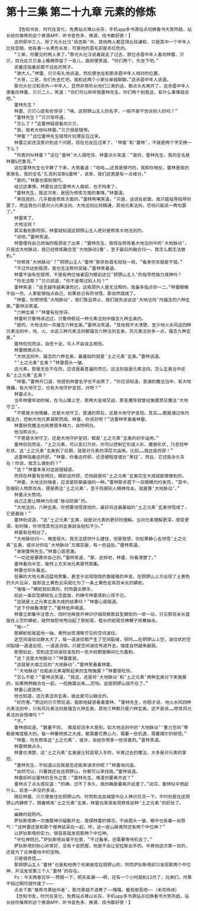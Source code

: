 # 第十三集 第二十九章 元素的修炼
        【告知书友，时代在变化，免费站点难以长存，手机app多书源站点切换看书大势所趋，站长给你推荐的这个换源APP，听书音色多、换源、找书都好使！】
       这府邸中三人，除了光头壮汉‘伯吉斯’外，其他两人都显得比较谦和，只是其中一个中年人比较显眼，他有着一头黑色长发，可是他的眉毛却是赤红色的。
       “三弟，你要见的两人来了。”那光头壮汉说着就走了过去，那位赤眉中年人看向林雷、贝贝，目光在贝贝身上略微停留了一会儿，旋即便笑道，“你们两个，先坐下吧。”
       说着还指着前面不远处的凳子。
       “谢大人。”林雷、贝贝有礼地说道，而后便坐在和那赤眉中年人相对的位置。
       “大哥，二哥，你们先去忙吧。我和这两个小家伙单独聊聊。”这赤眉中年人说道。
       那光头壮汉和另外一中年人，显然非常听从他们三弟的话，都点头先离开了。这赤眉中年人便看向林雷、贝贝二人，笑道：“你们可以称呼我雷林先生。你们两个到我这，有什么事情就说吧。”
       雷林先生？
       林雷、贝贝心底有些惊讶：“咦，这铜锣山主人的名字，一般不是不告诉别人的吗？”
       “雷林先生？”贝贝惊呼道。
       “怎么了？”这雷林疑惑看向贝贝。
       “我，我老大他叫林雷。”贝贝很是错愕。
       “林雷？”这位雷林先生错愕片刻便反应过来。
       林雷之前还没意识到这个问题，现在也反应过来了。‘林雷’和‘雷林’，不就是两个字交换一下么？
       “你真的叫林雷？”这位‘雷林’大人很吃惊，林雷点头笑道：“是的，雷林先生。我的全名是林雷&巴鲁克。”
       这位雷林先生也平静了下来，大笑着道：“哈哈……还真是够巧的，我和你相反，雷林是我的家族名，我的全名‘扎克利亚斯&雷林’，说来，我们还真是有一点缘分。”
       “是的。”林雷也感到很巧。
       经过这事情，林雷在这位雷林大人面前，也不拘束了。
       “雷林先生，我这次来，是因为修炼方面的事情。”林雷道。
       “来找我的，几乎都是修炼方面的。”雷林咧嘴笑道，“只是，话说在前面，我只能指导指导你罢了。而且我也只是对火元素法则、大地法则比较精通，其他元素法则，恐怕只能说一两句罢了。”
       林雷笑了。
       大地法则？
       其实看到那府邸，林雷就知道这铜锣山主人绝对是修炼大地法则的。
       “说吧。”雷林笑道。
       林雷便将自己烦恼的瓶颈说了出来：“雷林先生，我现在修炼着大地法则中的‘大地脉动’，只是这大地脉动，我已经修炼融合至‘大地脉动2重’，至于最后的融合归一，我怎么都无法做到。”
       “你修炼‘大地脉动’？”铜锣山主人‘雷林’那赤色眉毛轻轻一挑，“看来你天赋是不错。”
       “不过你达到瓶颈，我也无法帮你突破。”雷林笑着道。
       林雷不由有些错愕，不是有两位强者因为眼前这位‘铜锣山主人’的指导而独力成神吗？
       “你无法帮？”贝贝却道，“你不是帮过别人吗？”
       雷林笑道：“谣言越传越离谱而已，这瓶颈外人是无法帮的，我最多指点你一二。”林雷眼睛不由一亮，人家能够指点自己，如果自己有所领悟，那自然就成了。
       “林雷，你想领悟‘大地脉动’，我们暂且停止，我们就先谈谈这‘大地法则’内蕴含的六种玄奥。”雷林淡笑道。
       “六种玄奥？”林雷有些惊讶。
       林雷听贝鲁特讲述过，贝鲁特假设一种元素法则中蕴含九种玄奥的。
       “是的，大地法则一共蕴含六种玄奥。”雷林淡笑道，“其他我不太清楚，至少地火水风这四种元素法则中，地、火、水这三种元素法则都蕴含六种法则玄奥，风元素法则多一点，蕴含九种玄奥。”
       雷林侃侃而谈，自信十足，令人不由自主相信。
       林雷微微点头。
       “大地法则中，蕴含的六种玄奥，最基础的就是‘土之元素’玄奥。”雷林说道。
       “‘土之元素’玄奥？”林雷眉头一皱。
       这元素，那是无处不在的，应该是最普遍的而已。这法则就是元素法则。怎么玄奥当中还有‘土之元素’玄奥？
       “林雷。”雷林开口道，他提到林雷名字也不由笑了，“你应该知道，普通的魔法当中，有大地傀儡，有大地守卫，也有大地守护圣铠，对吧？”
       林雷点头。
       当年林雷年幼时候，在乌山镇上空，那两大圣域交战，那圣魔导就曾经施展禁忌魔法‘大地守卫’。
       “不管是大地傀儡，还是大地守卫，普通的陨石，还是大地守护圣铠。其实……都是通过体内魔法力，控制大地元素凝聚而成。林雷，你说对吧？”这雷林笑看着林雷。
       林雷研究魔法也耗费很多精力，自然明白。
       他当即点头。
       “不管是大地守卫，还是大地守护圣铠，都是‘土之元素’玄奥的初步运用。”
       雷林侃侃而谈，“土之元素，可以变幻万状。你可以控制它形成人形、魔兽形状，乃至铠甲形状。这‘土之元素’玄奥到了后期，就是对元素的深层次运用。比如……我这座府邸！”
       这雷林指着这府邸，“林雷，你看这府邸，论坚硬程度堪比‘黑钰’。而且，它还能永久存在！你说，我怎么做到的？”
       “这？”林雷本来对这就很疑惑。
       而现在林雷有些明白，眼前这府邸，恐怕就是将‘土之元素’玄奥完全大成就能够做到的。
       “林雷，大地法则强者，应该是防御最强的一种。”雷林那赤眉下一双眼睛灼灼发亮，“其中，防御别人物质攻击，便是靠这‘土之元素’，至于防御别人精神攻击，就是靠‘大地脉动’。”
       林雷点头赞同。
       自己正是让精神力形成‘脉动防御’的。
       “大地法则，六种玄奥。你想要领悟其他的，最好将这最基础的‘土之元素’玄奥领悟成了，它是基础！”
       雷林劝说道，“这‘土之元素’玄奥，就是对元素的更好的理解。当对元素理解更深，感受更深。到时候，你领悟其他法则玄奥就会轻松不少。”
       林雷有些明白了。
       “大地脉动归一，难度很大。我无法提供什么捷径，但是我想，你如果静心去领悟‘土之元素’玄奥，或许对你在‘大地脉动’方面突破，有一些益处。”雷林笑道。
       “谢谢雷林先生。”林雷心底感激。
       “一切还是要靠你自己的。”雷林笑道，“那，这样吧，林雷，你看清楚了。”
       雷林看向半空，陡然上方天地元素骤然聚集。
       林雷也仰头看去。
       狂暴的大地元素迅猛地聚集，甚至于出现隐隐的轰隆隆的声音，在铜锣山上方出现了土黄色的大片云朵，旋即这土黄色云朵就化为了一条土黄色足有百米长的蟒蛇。
       “嗤嗤~~”蟒蛇宛如真的，时而露出獠牙。
       如此一条巨型蟒蛇在上空盘旋，的确令林雷感到心惊不已。
       “这就是土之元素玄奥大成的结果吗？”林雷心底暗道。
       “这下仔细看清楚了。”雷林低声喝道。
       林雷立即集中注意力，同时也释放开神识仔细观察那巨型蟒蛇的一举一动，只见那百米长盘旋在上空的蟒蛇，陡然恼怒地甩动起了那蛇尾，粗长的蛇尾仿佛鞭子挥舞抽击。
       “嗡~~”
       那蟒蛇蛇尾猛地一抽，竟然出现清晰可见的空间波纹。
       这空间波纹动静太大了，每一道波纹都产生了空间裂缝，顿时……在铜锣山上空，波纹状的空间裂缝一道道出现，一道道消弭。只是空间波纹传递开去，强度自然越来越弱。
       即使如此，受到这空间波纹波及的一些大树都是瞬间化为齑粉。
       “这？这是大地脉动？”林雷震骇。
       “这就是大成之后的‘大地脉动’。”雷林笑看着林雷。
       “‘大地脉动’也能由元素凝聚起来的生物施展？”林雷很吃惊。
       “怎么不能？”雷林淡笑道，“我这，还是将‘大地脉动’和‘土之元素’两种玄奥分下来施展的，如果两种融合在一起，一招施展出来……恐怕，这座铜锣山就不在了。”
       林雷心底骇然。
       他也知道，这元素法则玄奥，彼此是可以融合的。
       “好厉害。”旁边的贝贝赞叹道，旋即他疑惑看着雷林，“雷林先生，你刚才说，地火水风四种元素法则中，只有风元素法则是蕴含九种玄奥，其他三种都只是六种玄奥。这不是说……修炼风元素法则会很难吗？”
       “不。”
       雷林感叹道，“数量不同， 难度却没多大差别。如大地法则中的‘大地脉动’‘重力空间’等都是难度极大的。每一种要修炼之大成，都需要花费心力，需要一些机遇，需要偶尔的顿悟。”
       “林雷，你先修炼这‘土之元素’，或许，会给你带来一些惊喜的。”雷林笑道。
       林雷微微点头。
       林雷也清楚，这‘土之元素’玄奥是比较容易入手的，毕竟过去的魔法，大多是对元素的掌控。
       “雷林先生，不知道以后我是否还能来请求你呢？”林雷询问道。
       “自然可以，只要我还在这铜锣山，你都可以来找我。”雷林说道。
       林雷却听出雷林的言外之意：“雷林先生，难道你要离开这？”
       雷林点了点头感叹道：“的确，过不了多久，我的确是要离开这里了。”说完，雷林似乎想起什么，叹息一声没的多说。
       随后林雷、贝贝便居住在铜锣山内，时而和龙血城堡中众人神识交流一下。平时则是在这铜锣山内静修了。随着修炼‘土之元素’玄奥，林雷也渐渐发现修炼这种‘土之元素’的好处了。
       ……
       幽静的庭院内。
       萨狄斯塔再一次施展神识幅散开去，查探林雷的情况，不由眉头一皱，眼中也有着一丝怒气：“这林雷还是和那个噬神鼠呆在一起，哼，这一座山脉竟然还有两个中位神？”
       以萨狄斯塔的实力，很容易就发现那两个中位神。
       “中位神而已。”萨狄斯塔丝毫不在意，“不过看来，还需要等待机会了。”
       萨狄斯塔的耐心非常好，没有十足把握，他是不会让安拉斯出手的。毕竟他这次第一目的，还是为了众神墓地中的宝物。
       只是很奇怪……
       那铜锣山主人‘雷林’也是和他两个兄弟居住在铜锣山的，然而萨狄斯塔却只发现那两个中位神，并没发现第三个人‘雷林’的存在。
       Ps：今天两章完毕~~预报一下，明天高潮~~~啊，还有一个小时就到12月了，兄弟们，月票不投过期可就作废了~~~
       点击下面‘推荐月票给作者’，那月票就不浪费了~~嘎嘎，番茄邪恶吧~~（未完待续）
       【告知书友，时代在变化，免费站点难以长存，手机app多书源站点切换看书大势所趋，站长给你推荐的这个换源APP，听书音色多、换源、找书都好使！】